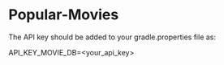 # Popular-Movies
The API key should be added to your gradle.properties file as:

API_KEY_MOVIE_DB=<your_api_key>
